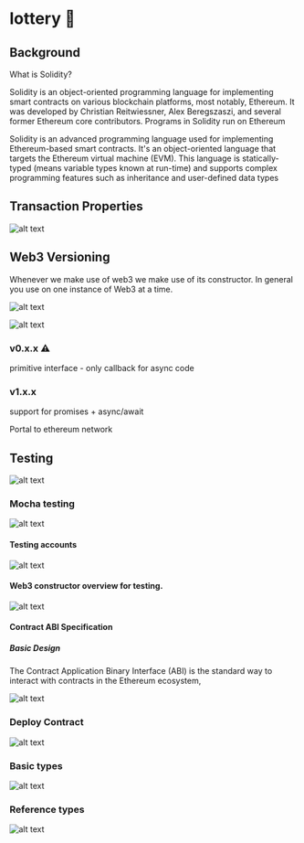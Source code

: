 # lottery 🎰

## Background
What is Solidity?

Solidity is an object-oriented programming language for implementing smart contracts on various blockchain platforms, most notably, Ethereum. It was developed by Christian Reitwiessner, Alex Beregszaszi, and several former Ethereum core contributors. Programs in Solidity run on Ethereum

Solidity is an advanced programming language used for implementing Ethereum-based smart contracts. It's an object-oriented language that targets the Ethereum virtual machine (EVM). This language is statically-typed (means variable types known at run-time) and supports complex programming features such as inheritance and user-defined data types

## Transaction Properties
![alt text](images/transaction-properties.png)

## Web3 Versioning

Whenever we make use of web3 we make use of its constructor.
In general you use on one instance of Web3 at a time.

![alt text](images/web3-testing.png)

![alt text](images/running-contract-functions.png)


### v0.x.x  ⚠️
primitive interface - only callback for async code
### v1.x.x  
support for promises + async/await

Portal to ethereum network

## Testing
![alt text](images/how-to-test.png)

### Mocha testing
![alt text](images/mocha-testing.png)

#### Testing accounts
![alt text](images/unlocked-testing-accounts.png)

#### Web3 constructor overview for testing.
![alt text](images/web3-deploy-code-overview.png)

#### Contract ABI Specification
##### Basic Design
The Contract Application Binary Interface (ABI) is the standard way to interact with contracts in the Ethereum ecosystem, 

![alt text](images/web3-with-contracts.png)

### Deploy Contract

![alt text](images/deploy-to-test-network.png)

### Basic types
![alt text](images/solidity-basic-types.png)

### Reference types
![alt text](images/refernce-types.png)
